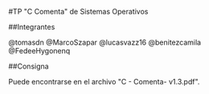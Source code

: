 #TP "C Comenta" de Sistemas Operativos

##Integrantes

@tomasdn @MarcoSzapar @lucasvazz16 @benitezcamila @FedeeHygonenq

##Consigna

Puede encontrarse en el archivo "C - Comenta- v1.3.pdf".
